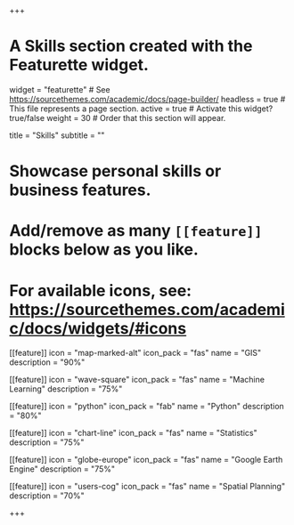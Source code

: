 +++
# A Skills section created with the Featurette widget.
widget = "featurette"  # See https://sourcethemes.com/academic/docs/page-builder/
headless = true  # This file represents a page section.
active = true  # Activate this widget? true/false
weight = 30  # Order that this section will appear.

title = "Skills"
subtitle = ""

# Showcase personal skills or business features.
# 
# Add/remove as many `[[feature]]` blocks below as you like.
# 
# For available icons, see: https://sourcethemes.com/academic/docs/widgets/#icons


 [[feature]]
  icon = "map-marked-alt"
  icon_pack = "fas"
  name = "GIS"
  description = "90%" 
  
[[feature]]
  icon = "wave-square"
  icon_pack = "fas"
  name = "Machine Learning"
  description = "75%" 
  
[[feature]]
  icon = "python"
  icon_pack = "fab"
  name = "Python"
  description = "80%"
  
[[feature]]
  icon = "chart-line"
  icon_pack = "fas"
  name = "Statistics"
  description = "75%"  

[[feature]]
  icon = "globe-europe"
  icon_pack = "fas"
  name = "Google Earth Engine"
  description = "75%"

[[feature]]
  icon = "users-cog"
  icon_pack = "fas"
  name = "Spatial Planning"
  description = "70%"

+++
